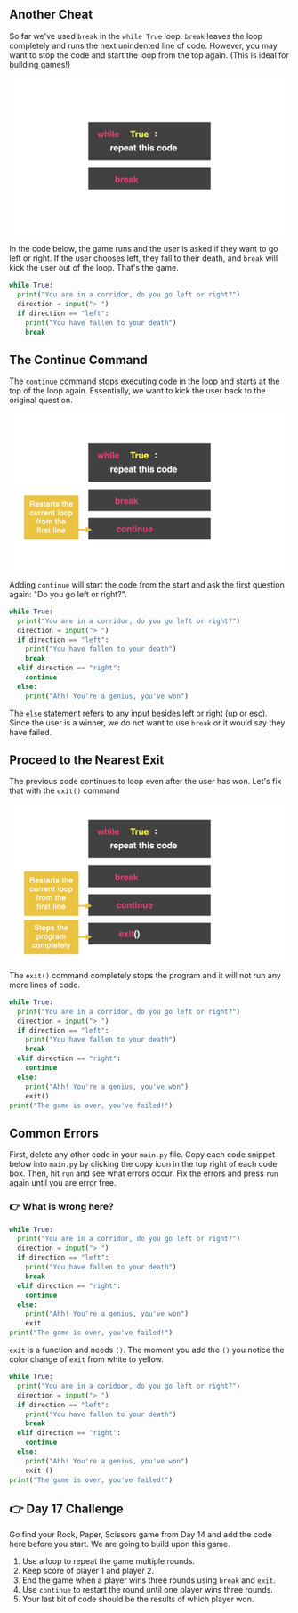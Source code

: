 ## Another Cheat

So far we've used `break` in the `while True` loop. `break` leaves the loop completely and runs the next unindented line of code. However, you may want to stop the code and start the loop from the top again. (This is ideal for building games!)

![break](image.png)

In the code below, the game runs and the user is asked if they want to go left or right. If the user chooses left, they fall to their death, and `break` will kick the user out of the loop. That's the game.

```python
while True:
  print("You are in a corridor, do you go left or right?")
  direction = input("> ")
  if direction == "left":
    print("You have fallen to your death")
    break
```

## The Continue Command

The `continue` command stops executing code in the loop and starts at the top of the loop again. Essentially, we want to kick the user back to the original question.

![continue](image-1.png)

Adding `continue` will start the code from the start and ask the first question again: "Do you go left or right?".

```python
while True:
  print("You are in a corridor, do you go left or right?")
  direction = input("> ")
  if direction == "left":
    print("You have fallen to your death")
    break
  elif direction == "right":
    continue
  else:
    print("Ahh! You're a genius, you've won")
```

The `else` statement refers to any input besides left or right (up or esc). Since the user is a winner, we do not want to use `break` or it would say they have failed.


## Proceed to the Nearest Exit

The previous code continues to loop even after the user has won. Let's fix that with the `exit()` command

![exit()](image-2.png)

The `exit()` command completely stops the program and it will not run any more lines of code.

```python
while True:
  print("You are in a corridor, do you go left or right?")
  direction = input("> ")
  if direction == "left":
    print("You have fallen to your death")
    break
  elif direction == "right":
    continue
  else:
    print("Ahh! You're a genius, you've won")
    exit()
print("The game is over, you've failed!")
```


## Common Errors
First, delete any other code in your `main.py` file. Copy each code snippet below into `main.py` by clicking the copy icon in the top right of each code box. Then, hit `run` and see what errors occur. Fix the errors and press `run` again until you are error free.

### 👉 What is wrong here?
```python
while True:
  print("You are in a corridor, do you go left or right?")
  direction = input("> ")
  if direction == "left":
    print("You have fallen to your death")
    break
  elif direction == "right":
    continue
  else:
    print("Ahh! You're a genius, you've won")
    exit
print("The game is over, you've failed!")
```

`exit` is a function and needs `()`. The moment you add the `()` you notice the color change of `exit` from white to yellow.

```python
while True:
  print("You are in a coridoor, do you go left or right?")
  direction = input("> ")
  if direction == "left":
    print("You have fallen to your death")
    break
  elif direction == "right":
    continue
  else:
    print("Ahh! You're a genius, you've won")
    exit ()
print("The game is over, you've failed!")
```


## 👉 Day 17 Challenge
Go find your Rock, Paper, Scissors game from Day 14 and add the code here before you start. We are going to build upon this game.

1. Use a loop to repeat the game multiple rounds.
2. Keep score of player 1 and player 2.
3. End the game when a player wins three rounds using `break` and `exit`.
4. Use `continue` to restart the round until one player wins three rounds.
5. Your last bit of code should be the results of which player won.